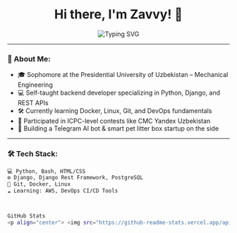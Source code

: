 <h1 align="center">Hi there, I'm Zavvy! 👋</h1>

<p align="center">
  <img src="https://readme-typing-svg.demolab.com?font=Fira+Code&pause=1000&center=true&vCenter=true&width=435&lines=Backend+Developer;Python+%7C+Django+%7C+DRF;ICPC+%2F+DevOps+Learner+%E2%9C%94;Open+Source+Contributor" alt="Typing SVG" />
</p>

---

### 🧠 About Me:
- 🎓 Sophomore at the Presidential University of Uzbekistan – Mechanical Engineering  
- 💻 Self-taught backend developer specializing in Python, Django, and REST APIs  
- 🛠 Currently learning Docker, Linux, Git, and DevOps fundamentals  
- 🚀 Participated in ICPC-level contests like CMC Yandex Uzbekistan  
- 🤖 Building a Telegram AI bot & smart pet litter box startup on the side

---

### 🛠 Tech Stack:
```bash
💻 Python, Bash, HTML/CSS  
⚙️ Django, Django Rest Framework, PostgreSQL  
🔧 Git, Docker, Linux  
☁️ Learning: AWS, DevOps CI/CD Tools  



GitHub Stats
<p align="center"> <img src="https://github-readme-stats.vercel.app/api?username=dilshodazamjonov&show_icons=true&theme=radical" height="160"/> <img src="https://github-readme-stats.vercel.app/api/top-langs/?username=dilshodazamjonov&layout=compact&theme=radical" height="160"/> </p> <p align="center"> <img src="https://github-readme-streak-stats.herokuapp.com/?user=dilshodazamjonov&theme=radical" height="160"/> </p>
